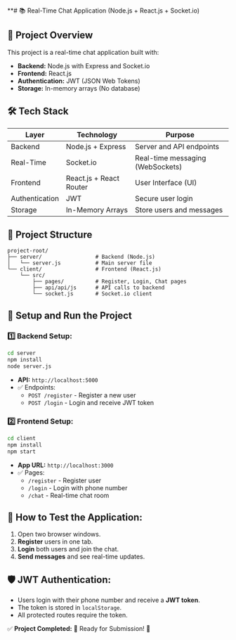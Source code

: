 **# 📚 Real-Time Chat Application (Node.js + React.js + Socket.io)

## 📌 **Project Overview**
This project is a real-time chat application built with:
- **Backend:** Node.js with Express and Socket.io
- **Frontend:** React.js
- **Authentication:** JWT (JSON Web Tokens)
- **Storage:** In-memory arrays (No database)

## 🛠️ **Tech Stack**
| Layer         | Technology               | Purpose                           |
|---------------|-------------------------|-----------------------------------|
| Backend       | Node.js + Express       | Server and API endpoints         |
| Real-Time     | Socket.io               | Real-time messaging (WebSockets) |
| Frontend      | React.js + React Router | User Interface (UI)              |
| Authentication| JWT                    | Secure user login                |
| Storage       | In-Memory Arrays       | Store users and messages         |

## 📂 **Project Structure**
```
project-root/
├── server/                 # Backend (Node.js)
│   └── server.js           # Main server file
└── client/                 # Frontend (React.js)
    └── src/
        ├── pages/          # Register, Login, Chat pages
        ├── api/api/js      # API calls to backend
        └── socket.js       # Socket.io client
```

## 🚀 **Setup and Run the Project**
### 1️⃣ **Backend Setup:**
```bash
cd server
npm install
node server.js
```
- **API:** `http://localhost:5000`
- ✅ Endpoints:
  - `POST /register` - Register a new user
  - `POST /login` - Login and receive JWT token

### 2️⃣ **Frontend Setup:**
```bash
cd client
npm install
npm start
```
- **App URL:** `http://localhost:3000`
- ✅ Pages:
  - `/register` - Register user
  - `/login` - Login with phone number
  - `/chat` - Real-time chat room

## 🧪 **How to Test the Application:**
1. Open two browser windows.
2. **Register** users in one tab.
3. **Login** both users and join the chat.
4. **Send messages** and see real-time updates.

## 🛡️ **JWT Authentication:**
- Users login with their phone number and receive a **JWT token**.
- The token is stored in `localStorage`.
- All protected routes require the token.

✅ **Project Completed:** 🎉 Ready for Submission! 🚀


